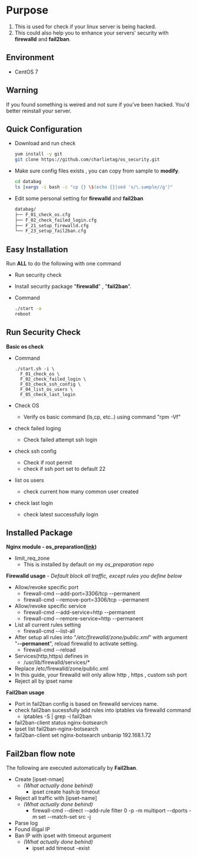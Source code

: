 # Purpose
1. This is used for check if your linux server is being hacked.
1. This could also help you to enhance your servers' security with **firewalld** and **fail2ban**.

## Environment
  * CentOS 7

## Warning
If you found something is weired and not sure if you've been hacked.  You'd better reinstall your server.

## Quick Configuration
  * Download and run check

    ```bash
    yum install -y git
    git clone https://github.com/charlietag/os_security.git
    ```

  * Make sure config files exists , you can copy from sample to **modify**.

    ```bash
    cd databag
    ls |xargs -i bash -c "cp {} \$(echo {}|sed 's/\.sample//g')"
    ```

  * Edit some personal setting for **firewalld** and **fail2ban**

    ```bash
    databag/
    ├── F_01_check_os.cfg
    ├── F_02_check_failed_login.cfg
    ├── F_21_setup_firewalld.cfg
    └── F_23_setup_fail2ban.cfg
    ```

## Easy Installation
Run **ALL** to do the following with one command
* Run security check
* Install security package "**firewalld**" , "**fail2ban**".

* Command

  ```bash
  ./start -a
  reboot
  ```

## Run Security Check

**Basic os check**
* Command

  ```
  ./start.sh -i \
    F_01_check_os \
    F_02_check_failed_login \
    F_03_check_ssh_config \
    F_04_list_os_users \
    F_05_check_last_login
  ```

* Check OS
  * Verify os basic command (ls,cp, etc..) using command "rpm -Vf"
* check failed loging
  * Check failed attempt ssh login
* check ssh config
  * Check if root permit
  * check if ssh port set to default 22
* list os users
  * check current how many common user created
* check last login
  * check latest successfully login


## Installed Package 
**Nginx module - os_preparation([link](https://github.com/charlietag/os_preparation/blob/master/templates/F_06_01_setup_nginx_include/opt/nginx/conf/include.d/limit_req_zone.conf))**
  * limit_req_zone
    * This is installed by default on my *os_preparation repo*

**Firewalld usage** *- Default block all traffic, except rules you define below*
* Allow/revoke specific port
  * firewall-cmd --add-port=3306/tcp --permanent
  * firewall-cmd --remove-port=3306/tcp --permanent
* Allow/revoke specific service
  * firewall-cmd --add-service=http --permanent
  * firewall-cmd --remore-service=http --permanent
* List all current rules setting
  * firewall-cmd --list-all
* After setup all rules into "*/etc/firewalld/zone/public.xml*" with argument "**--permanent**", reload firewalld to activate setting.
  * firewall-cmd --reload
* Services(http,https) defines in
  * /usr/lib/firewalld/services/*
* Replace /etc/firewalld/zone/public.xml
* In this guide, your firewalld will only allow http , https , custom ssh port
* Reject all by ipset name

**Fail2ban usage**
* Port in fail2ban config is based on firewalld services name.
* check fail2ban sucessfully add rules into iptables via firewalld command
  * iptables -S | grep -i fail2ban
* fail2ban-client status nginx-botsearch
* ipset list fail2ban-nginx-botsearch
* fail2ban-client set nginx-botsearch unbanip 192.168.1.72

## Fail2ban flow note

The following are executed automatically by **Fail2ban**.
  * Create [ipset-nmae]
    * *(What actually done behind)*
      * ipset create <ipmset> hash:ip timeout <bantime>
  * Reject all traffic with [ipset-name]
    * *(What actually done behind)*
      * firewall-cmd --direct --add-rule <family> filter <chain> 0 -p <protocol> -m multiport --dports <port> -m set --match-set <ipmset> src -j <blocktype>
  * Parse log
  * Found illigal IP
  * Ban IP with ipset with timeout argument
    * *(What actually done behind)*
      * ipset add <ipmset> <ip> timeout <bantime> -exist

